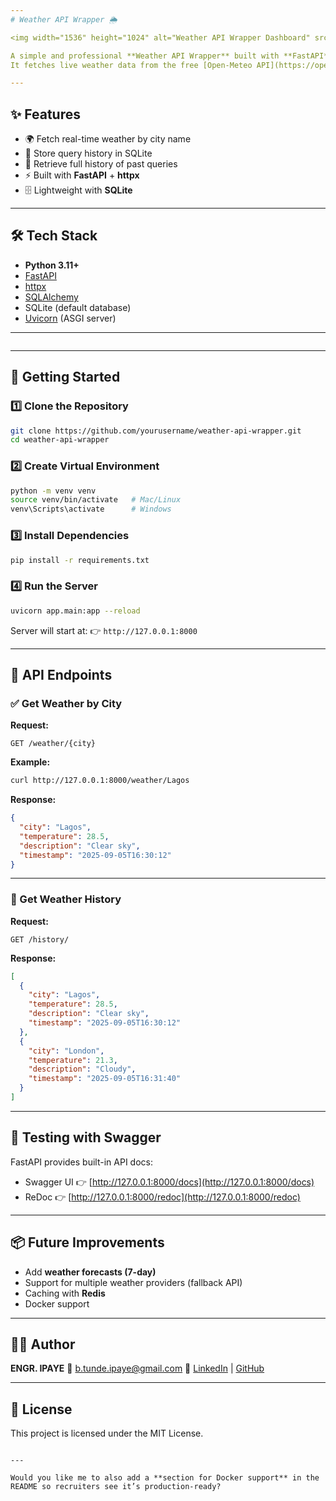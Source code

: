 ```yaml
---
# Weather API Wrapper 🌦️

<img width="1536" height="1024" alt="Weather API Wrapper Dashboard" src="https://github.com/user-attachments/assets/0d3d770d-5a5b-4537-8805-ad902ce285c0" />

A simple and professional **Weather API Wrapper** built with **FastAPI**.  
It fetches live weather data from the free [Open-Meteo API](https://open-meteo.com/), stores query history in **SQLite**, and returns results in a clean JSON format.  

---
```


## ✨ Features
- 🌍 Fetch real-time weather by city name  
- 💾 Store query history in SQLite  
- 📜 Retrieve full history of past queries  
- ⚡ Built with **FastAPI** + **httpx**  
- 🗄️ Lightweight with **SQLite**  

---

## 🛠️ Tech Stack
- **Python 3.11+**
- [FastAPI](https://fastapi.tiangolo.com/)
- [httpx](https://www.python-httpx.org/)
- [SQLAlchemy](https://www.sqlalchemy.org/)
- SQLite (default database)
- [Uvicorn](https://www.uvicorn.org/) (ASGI server)

---

```
````

---

## 🚀 Getting Started

### 1️⃣ Clone the Repository
```bash
git clone https://github.com/yourusername/weather-api-wrapper.git
cd weather-api-wrapper
````

### 2️⃣ Create Virtual Environment

```bash
python -m venv venv
source venv/bin/activate   # Mac/Linux
venv\Scripts\activate      # Windows
```

### 3️⃣ Install Dependencies

```bash
pip install -r requirements.txt
```

### 4️⃣ Run the Server

```bash
uvicorn app.main:app --reload
```

Server will start at:
👉 `http://127.0.0.1:8000`

---

## 📌 API Endpoints

### ✅ Get Weather by City

**Request:**

```
GET /weather/{city}
```

**Example:**

```bash
curl http://127.0.0.1:8000/weather/Lagos
```

**Response:**

```json
{
  "city": "Lagos",
  "temperature": 28.5,
  "description": "Clear sky",
  "timestamp": "2025-09-05T16:30:12"
}
```

---

### 📜 Get Weather History

**Request:**

```
GET /history/
```

**Response:**

```json
[
  {
    "city": "Lagos",
    "temperature": 28.5,
    "description": "Clear sky",
    "timestamp": "2025-09-05T16:30:12"
  },
  {
    "city": "London",
    "temperature": 21.3,
    "description": "Cloudy",
    "timestamp": "2025-09-05T16:31:40"
  }
]
```

---

## 🧪 Testing with Swagger

FastAPI provides built-in API docs:

* Swagger UI 👉 [http://127.0.0.1:8000/docs](http://127.0.0.1:8000/docs)
* ReDoc 👉 [http://127.0.0.1:8000/redoc](http://127.0.0.1:8000/redoc)

---

## 📦 Future Improvements

* Add **weather forecasts (7-day)**
* Support for multiple weather providers (fallback API)
* Caching with **Redis**
* Docker support

---

## 👨‍💻 Author

**ENGR. IPAYE**
📧 [b.tunde.ipaye@gmail.com](mailto:b.tunde.ipaye@gmail.com)
🔗 [LinkedIn](https://linkedin.com/in/engripayebabatunde) | [GitHub](https://github.com/engripaye)

---

## 📜 License

This project is licensed under the MIT License.

```

---

Would you like me to also add a **section for Docker support** in the README so recruiters see it’s production-ready?
```
